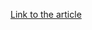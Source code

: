[Link to the article](https://www.mcafee.com/blogs/other-blogs/mcafee-labs/operation-dianxun-cyberespionage-campaign-targeting-telecommunication-companies/)
